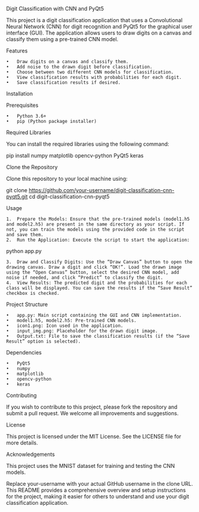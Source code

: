 Digit Classification with CNN and PyQt5

This project is a digit classification application that uses a Convolutional Neural Network (CNN) for digit recognition and PyQt5 for the graphical user interface (GUI). The application allows users to draw digits on a canvas and classify them using a pre-trained CNN model.

Features

	•	Draw digits on a canvas and classify them.
	•	Add noise to the drawn digit before classification.
	•	Choose between two different CNN models for classification.
	•	View classification results with probabilities for each digit.
	•	Save classification results if desired.

Installation

Prerequisites

	•	Python 3.6+
	•	pip (Python package installer)

Required Libraries

You can install the required libraries using the following command:

pip install numpy matplotlib opencv-python PyQt5 keras


Clone the Repository

Clone this repository to your local machine using:

git clone https://github.com/your-username/digit-classification-cnn-pyqt5.git
cd digit-classification-cnn-pyqt5


Usage

	1.	Prepare the Models: Ensure that the pre-trained models (model1.h5 and model2.h5) are present in the same directory as your script. If not, you can train the models using the provided code in the script and save them.
	2.	Run the Application: Execute the script to start the application:

 python app.py

 	3.	Draw and Classify Digits: Use the “Draw Canvas” button to open the drawing canvas. Draw a digit and click “OK!”. Load the drawn image using the “Open Canvas” button, select the desired CNN model, add noise if needed, and click “Predict” to classify the digit.
	4.	View Results: The predicted digit and the probabilities for each class will be displayed. You can save the results if the “Save Result” checkbox is checked.

 Project Structure

	•	app.py: Main script containing the GUI and CNN implementation.
	•	model1.h5, model2.h5: Pre-trained CNN models.
	•	icon1.png: Icon used in the application.
	•	input_img.png: Placeholder for the drawn digit image.
	•	Output.txt: File to save the classification results (if the “Save Result” option is selected).

Dependencies

	•	PyQt5
	•	numpy
	•	matplotlib
	•	opencv-python
	•	keras

Contributing

If you wish to contribute to this project, please fork the repository and submit a pull request. We welcome all improvements and suggestions.

License

This project is licensed under the MIT License. See the LICENSE file for more details.

Acknowledgements

This project uses the MNIST dataset for training and testing the CNN models.

Replace your-username with your actual GitHub username in the clone URL. This README provides a comprehensive overview and setup instructions for the project, making it easier for others to understand and use your digit classification application.
